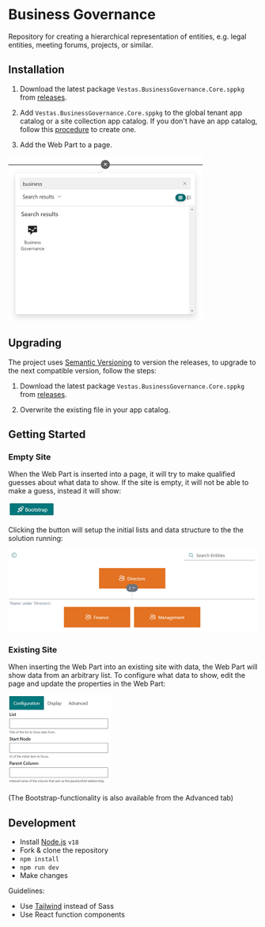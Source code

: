 # Business Governance

Repository for creating a hierarchical representation of entities, e.g. legal entities, meeting forums, projects, or similar.

## Installation

1. Download the latest package `Vestas.BusinessGovernance.Core.sppkg` from [releases](https://github.com/vestas-digital-employee-tools/business-governance/releases).

2. Add `Vestas.BusinessGovernance.Core.sppkg` to the global tenant app catalog or a site collection app catalog. If you don't have an app catalog, follow this [procedure](https://docs.microsoft.com/en-us/sharepoint/use-app-catalog) to create one.

3. Add the Web Part to a page.

![Web Part Toolbox](images/toolbox.png)

## Upgrading

The project uses [Semantic Versioning](https://semver.org/) to version the releases, to upgrade to the next compatible version, follow the steps:

1. Download the latest package `Vestas.BusinessGovernance.Core.sppkg` from [releases](https://github.com/vestas-digital-employee-tools/business-governance/releases).

2. Overwrite the existing file in your app catalog.

## Getting Started

### Empty Site

When the Web Part is inserted into a page, it will try to make qualified guesses about what data to show. If the
site is empty, it will not be able to make a guess, instead it will show:

![Bootstrap](images/bootstrap.png)

Clicking the button will setup the initial lists and data structure to the the solution running:

![Bootstraped](images/bootstraped.png)

### Existing Site

When inserting the Web Part into an existing site with data, the Web Part will show data from an arbitrary list. To
configure what data to show, edit the page and update the properties in the Web Part:

![Configuration](images/configuration.png)

(The Bootstrap-functionality is also available from the Advanced tab)

## Development

-   Install [Node.js](https://nodejs.org/) `v18`
-   Fork & clone the repository
-   `npm install`
-   `npm run dev`
-   Make changes

Guidelines:

-   Use [Tailwind](https://tailwindcss.com/) instead of Sass
-   Use React function components
